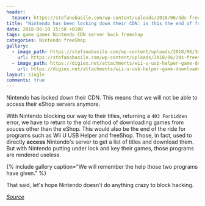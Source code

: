 ```yaml
---
header:
  teaser: https://stefanobasile.com/wp-content/uploads/2018/06/3ds-freeshop-come-installare-giochi-direttamente-dal-3ds.jpg
title: "Nintendo has been locking down their CDN: is this the end of freeShop and Wii U USB Helper?"
date: 2018-08-10 15:50 +0100
tags: game games Nintendo CDN server hack freeshop
categories: Nintendo freeShop
gallery:
  - image_path: https://stefanobasile.com/wp-content/uploads/2018/06/3ds-freeshop-come-installare-giochi-direttamente-dal-3ds.jpg
    url: https://stefanobasile.com/wp-content/uploads/2018/06/3ds-freeshop-come-installare-giochi-direttamente-dal-3ds.jpg
  - image_path: https://digiex.net/attachments/wii-u-usb-helper-game-downloader-0-jpg.15414/
    url: https://digiex.net/attachments/wii-u-usb-helper-game-downloader-0-jpg.15414/
layout: single
comments: true
---
```

Nintendo has locked down their CDN. This means that we will not be able to access their eShop servers anymore.
<!--more-->

With Nintendo blocking our way to their titles, returning a ```403 Forbidden``` error, we have to return to the old method of downloading games from souces other than the eShop.
This would also be the end of the ride for programs such as Wii U USB Helper and freeShop. Those, in fact, used to directly **access** Nintendo's server to get a list of titles and download them. But with Nintendo putting under lock and key their games, those programs are rendered useless.

{% include gallery caption="We will remember the help those two programs have given." %}

That said, let's hope Nintendo doesn't do anything crazy to block hacking.

[*Source*](https://gbatemp.net/threads/cdn-starts-being-locked-down-apparently.514351/)
